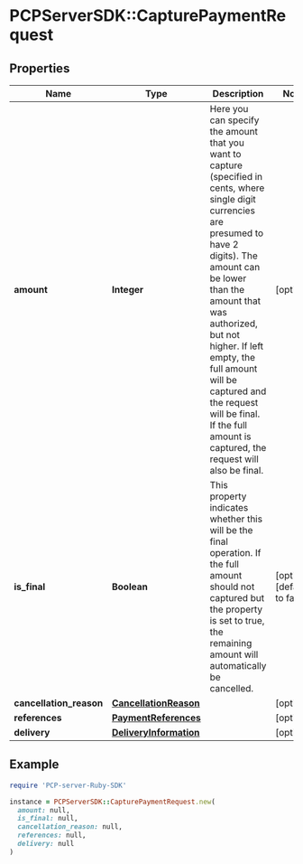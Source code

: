 # PCPServerSDK::CapturePaymentRequest

## Properties

| Name | Type | Description | Notes |
| ---- | ---- | ----------- | ----- |
| **amount** | **Integer** | Here you can specify the amount that you want to capture (specified in cents, where single digit currencies are presumed to have 2 digits). The amount can be lower than the amount that was authorized, but not higher.   If left empty, the full amount will be captured and the request will be final.   If the full amount is captured, the request will also be final. | [optional] |
| **is_final** | **Boolean** | This property indicates whether this will be the final operation.  If the full amount should not captured but the property is set to true, the remaining amount will automatically be cancelled.  | [optional][default to false] |
| **cancellation_reason** | [**CancellationReason**](CancellationReason.md) |  | [optional] |
| **references** | [**PaymentReferences**](PaymentReferences.md) |  | [optional] |
| **delivery** | [**DeliveryInformation**](DeliveryInformation.md) |  | [optional] |

## Example

```ruby
require 'PCP-server-Ruby-SDK'

instance = PCPServerSDK::CapturePaymentRequest.new(
  amount: null,
  is_final: null,
  cancellation_reason: null,
  references: null,
  delivery: null
)
```

